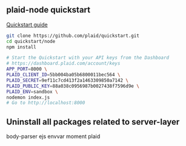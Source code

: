 ## plaid-node quickstart

[Quickstart guide](https://plaid.com/docs/quickstart)

```bash
git clone https://github.com/plaid/quickstart.git
cd quickstart/node
npm install

# Start the Quickstart with your API keys from the Dashboard
# https://dashboard.plaid.com/account/keys
APP_PORT=8000 \
PLAID_CLIENT_ID=5bb004ba05b6800011bec564 \
PLAID_SECRET=9ef11c7cd413f2a1463309850a7142 \
PLAID_PUBLIC_KEY=88a038c0956987b0027438f7596d9e \
PLAID_ENV=sandbox \
nodemon index.js
# Go to http://localhost:8000
```

## Uninstall all packages related to server-layer

body-parser
ejs
envvar
moment
plaid
